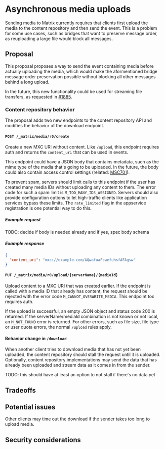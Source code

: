 # Asynchronous media uploads
Sending media to Matrix currently requires that clients first upload the media
to the content repository and then send the event. This is a problem for some
use cases, such as bridges that want to preserve message order, as reuploading
a large file would block all messages.

## Proposal
This proposal proposes a way to send the event containing media before actually
uploading the media, which would make the aformentioned bridge message order
preservation possible without blocking all other messages behind a long upload.

In the future, this new functionality could be used for streaming file
transfers, as requested in [#1885].

### Content repository behavior
The proposal adds two new endpoints to the content repository API and modifies
the behavior of the download endpoint.

#### `POST /_matrix/media/r0/create`
Create a new MXC URI without content. Like `/upload`, this endpoint requires
auth and returns the `content_uri` that can be used in events.

This endpoint could have a JSON body that contains metadata, such as the mime
type of the media that's going to be uploaded. In the future, the body could
also contain access control settings (related: [MSC701]).

To prevent spam, servers should limit calls to this endpoint if the user has
created many media IDs without uploading any content to them. The error code
for such a spam limit is `M_TOO_MANY_IDS_ASSIGNED`. Servers should also provide
configuration options to let high-traffic clients like application services
bypass these limits. The `rate_limited` flag in the appservice registration is
one potential way to do this.

##### Example request
TODO: decide if body is needed already and if yes, spec body schema

##### Example response
```json
{
  "content_uri": "mxc://example.com/AQwafuaFswefuhsfAFAgsw"
}
```

#### `PUT /_matrix/media/r0/upload/{serverName}/{mediaId}`
Upload content to a MXC URI that was created earlier. If the endpoint is called
with a media ID that already has content, the request should be rejected with
the error code `M_CANNOT_OVERWRITE_MEDIA`. This endpoint too requires auth.

If the upload is successful, an empty JSON object and status code 200 is
returned. If the serverName/mediaId combination is not known or not local, an
`M_NOT_FOUND` error is returned. For other errors, such as file size, file type
or user quota errors, the normal `/upload` rules apply.

#### Behavior change in `/download`
When another client tries to download media that has not yet been uploaded, the
content repository should stall the request until it is uploaded. Optionally,
content repository implementations may send the data that has already been
uploaded and stream data as it comes in from the sender.

TODO: this should have at least an option to not stall if there's no data yet

## Tradeoffs

## Potential issues
Other clients may time out the download if the sender takes too long to upload
media.

## Security considerations


[#1885]: https://github.com/matrix-org/matrix-doc/issues/1885
[MSC701]: https://github.com/matrix-org/matrix-doc/issues/701
